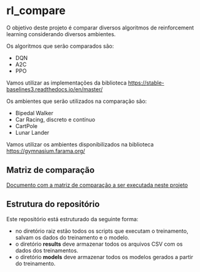# rl_compare

O objetivo deste projeto é comparar diversos algoritmos de reinforcement learning considerando diversos ambientes.

Os algoritmos que serão comparados são: 
* DQN
* A2C
* PPO

Vamos utilizar as implementações da biblioteca https://stable-baselines3.readthedocs.io/en/master/

Os ambientes que serão utilizados na comparação são: 
* Bipedal Walker
* Car Racing, discreto e contínuo
* CartPole
* Lunar Lander

Vamos utilizar os ambientes disponibilizados na biblioteca https://gymnasium.farama.org/

## Matriz de comparação

[Documento com a matriz de comparação a ser executada neste projeto](m.pdf)

## Estrutura do repositório

Este repositório está estruturado da seguinte forma: 
* no diretório raiz estão todos os scripts que executam o treinamento, salvam os dados do treinamento e o modelo.
* o diretório **results** deve armazenar todos os arquivos CSV com os dados dos treinamentos.
* o diretório **models** deve armazenar todos os modelos gerados a partir do treinamento. 

